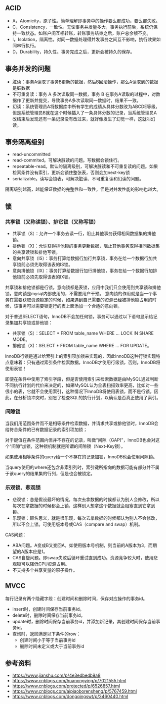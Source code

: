 ## ACID

* A，Atomicity，原子性。简单理解即事务中的操作要么都成功，要么都失败。
* C，Consistency，一致性。无论事务并发量多大，事务执行前后，系统仍保持一致状态。如账户间互相转账，转账事务结束之后，账户总余额不变。
* I，Isolation，隔离性。对同一数据处理得并发事务之间互不影响，执行效果如同串行执行。
* D，Durability，持久性。事务完成之后，更新会被持久的保存。

## 事务并发的问题

* 脏读：事务A读取了事务B更新的数据，然后B回滚操作，那么A读取到的数据是脏数据
* 不可重复读：事务 A 多次读取同一数据，事务 B 在事务A读取的过程中，对数据作了更新并提交，导致事务A多次读取同一数据时，结果不一致。
* 幻读：系统管理员A将数据库中所有学生的成绩从具体分数改为ABCDE等级，但是系统管理员B就在这个时候插入了一条具体分数的记录，当系统管理员A改结束后发现还有一条记录没有改过来，就好像发生了幻觉一样，这就叫幻读。

## 事务隔离级别

* read-uncommitted
* read-commited。可解决脏读的问题。写数据会锁住行。
* repeatable-read。默认的隔离级别，可解决脏读和不可重复读的问题。如果检索条件没有索引，更新会锁住整张表，否则会加next-key锁
* serializable。读写会锁表，可解决脏读、不可重复读和幻读的问题。

隔离级别越高，越能保证数据的完整性和一致性，但是对并发性能的影响也越大。

## 锁

### 共享锁（又称读锁）、排它锁（又称写锁）

* 共享锁（S）：允许一个事务去读一行，阻止其他事务获得相同数据集的排他锁。
* 排他锁（X)：允许获得排他锁的事务更新数据，阻止其他事务取得相同数据集的共享读锁和排他写锁。
* 意向共享锁（IS）：事务打算给数据行加行共享锁，事务在给一个数据行加共享锁前必须先取得该表的IS锁。
* 意向排他锁（IX）：事务打算给数据行加行排他锁，事务在给一个数据行加排他锁前必须先取得该表的IX锁。

共享锁和排他锁都是行锁，意向锁都是表锁，应用中我们只会使用到共享锁和排他锁，意向锁是mysql内部使用的，不需要用户干预。
意向锁的作用就是当一个事务在需要获取资源锁定的时候，如果遇到自己需要的资源已经被排他锁占用的时候，该事务可以需要锁定行的表上面添加一个合适的意向锁。

对于普通SELECT语句，InnoDB不会加任何锁，事务可以通过以下语句显示给记录集加共享锁或排他锁：
* 共享锁（S）：SELECT * FROM table_name WHERE ... LOCK IN SHARE MODE。
* 排他锁（X)：SELECT * FROM table_name WHERE ... FOR UPDATE。

InnoDB行锁是通过给索引上的索引项加锁来实现的，因此InnoDB这种行锁实现特点意味着：只有通过索引条件检索数据，InnoDB才使用行级锁，否则，InnoDB将使用表锁！

即便在条件中使用了索引字段，但是否使用索引来检索数据是由MySQL通过判断不同执行计划的代价来决定的，如果MySQL认为全表扫描效率更高，比如对一些很小的表，它就不会使用索引，这种情况下InnoDB将使用表锁，而不是行锁。因此，在分析锁冲突时，别忘了检查SQL的执行计划，以确认是否真正使用了索引。

### 间隙锁

当我们用范围条件而不是相等条件检索数据，并请求共享或排他锁时，InnoDB会给符合条件的已有数据记录的索引项加锁；

对于键值在条件范围内但并不存在的记录，叫做“间隙（GAP)”，InnoDB也会对这个“间隙”加锁，这种锁机制就是所谓的间隙锁（Next-Key锁）。

如果使用相等条件的query给一个不存在的记录加锁，InnoDB也会使用间隙锁。

当query使用的where还包含非索引列时，索引键所指向的数据可能有部分并不属于该query的结果集的行列，但是也会被锁定。

### 乐观锁、悲观锁

* 悲观锁：总是假设最坏的情况，每次去拿数据的时候都认为别人会修改，所以每次在拿数据的时候都会上锁，这样别人想拿这个数据就会阻塞直到它拿到锁。
* 乐观锁：顾名思义，就是很乐观，每次去拿数据的时候都认为别人不会修改，所以不会上锁。可使用版本号或CAS（compare and swap）机制。

CAS问题：
* ABA问题。A变成B又变回A，如使用版本号机制，则当前的A版本为3，而期望的A版本应是1。
* CAS自旋问题。即swap失败后循环重试直到成功。资源竞争较大时，使用悲观锁可以降低CPU资源占用。
* 不支持多个共享变量的原子操作。

## MVCC

每行记录有两个隐藏字段：创建时间和删除时间，保存对应操作的事务id。

* insert时，创建时间保存当前事务id。
* delete时，删除时间保存当前事务id。
* update时，删除时间保存当前事务id，并添加新记录，其创建时间保存当前事务id。
* 查询时，返回满足以下条件的row：
  * 创建时间小于等于当前事务id
  * 删除时间未定义或大于当前事务id

## 参考资料

* https://www.jianshu.com/p/4e3edbedb9a8
* https://www.cnblogs.com/huanongying/p/7021555.html
* https://www.cnblogs.com/protected/p/6526857.html
* https://www.cnblogs.com/aipiaoborensheng/p/5767459.html
* https://www.cnblogs.com/dongqingswt/p/3460440.html